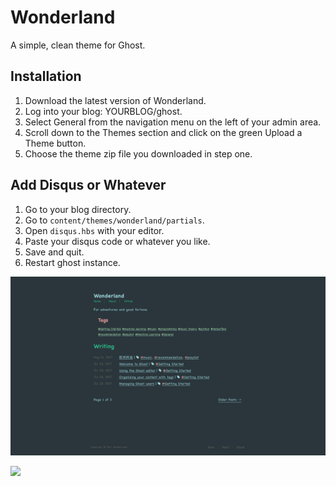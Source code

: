 # Wonderland
A simple, clean theme for Ghost.

## Installation

1. Download the latest version of Wonderland.
2. Log into your blog: YOURBLOG/ghost.
3. Select General from the navigation menu on the left of your admin area.
4. Scroll down to the Themes section and click on the green Upload a Theme button.
5. Choose the theme zip file you downloaded in step one.

## Add Disqus or Whatever

1. Go to your blog directory.
2. Go to `content/themes/wonderland/partials`.
3. Open `disqus.hbs` with your editor.
4. Paste your disqus code or whatever you like.
5. Save and quit.
6. Restart ghost instance.

![](./assets/screenshot-desktop.png)

![](https://ws1.sinaimg.cn/large/006tKfTcly1fi8n8lwie4j31kw0vgai8.jpg)
